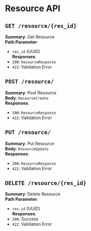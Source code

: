 # Resource API

## `GET /resource/{res_id}`

**Summary**: Get Resource  
**Path Parameter**:
- `res_id` (UUID)  
**Responses**:
- `200`: `ResourceResponse`
- `422`: Validation Error

## `POST /resource/`

**Summary**: Post Resource  
**Body**: `ResourseCreate`  
**Responses**:
- `200`: `ResourceResponse`
- `422`: Validation Error

## `PUT /resource/`

**Summary**: Put Resource  
**Body**: `ResourceUpdate`  
**Responses**:
- `200`: `ResourceResponse`
- `422`: Validation Error

## `DELETE /resource/{res_id}`

**Summary**: Delete Resource  
**Path Parameter**:
- `res_id` (UUID)  
**Responses**:
- `200`: Success
- `422`: Validation Error
